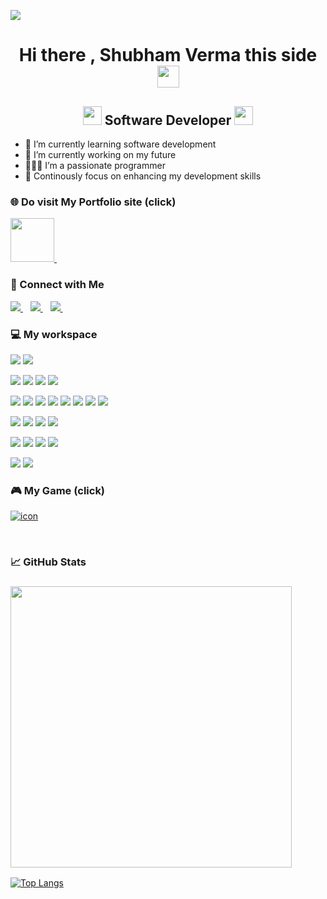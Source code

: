 
![](https://komarev.com/ghpvc/?username=Poseidon-SV&color=blue)

<!-- ### Hi there 👋https://media.giphy.com/media/hvRJCLFzcasrR4ia7z/giphy.gif  -->


<!-- **Poseidon-SV/Poseidon-SV** is a ✨ _special_ ✨ repository because its `README.md` (this file) appears on your GitHub profile. -->

<!-- Here are some ideas to get you started:
 -->
<!-- - 🔭 I’m currently working on my future
- 🌱 I’m currently learning coding
- 🤔 I’m looking for help with Google
- 💬 Ask me about anything
- 📫 How to reach me: 20shubh01@gmail.com -->
<h1 align="center">Hi there , Shubham Verma this side <img src="https://media.giphy.com/media/eNotYhz6gsoNBUzsUa/giphy.gif" width="35px"></h1>

<h2 align="center"><img src="https://media.giphy.com/media/QssGEmpkyEOhBCb7e1/giphy.gif" width="30px"> Software Developer <img src="https://media.giphy.com/media/WFZvB7VIXBgiz3oDXE/giphy.gif" width="30px"></h2>
<!-- https://media.giphy.com/media/WFZvB7VIXBgiz3oDXE/giphy.gif  Laptop code-->
<!-- https://media.giphy.com/media/QssGEmpkyEOhBCb7e1/giphy.gif  </> -->
<!-- https://media.giphy.com/media/u1WhXLjwgcXpHJBMRM/giphy.gif  Code Lapy swap-->
<!-- https://media.giphy.com/media/hS42TuYYnANLFR9IRQ/giphy.gif  ERROR 404--> 

- 🌱 I’m currently learning software development
- 🔭 I’m currently working on my future
- 👨🏽‍💻 I’m a passionate programmer
- 💪 Continously focus on enhancing my development skills

<!-- <h2> Co-lead at HackMoreish </h2> -->
<h3>🌐 Do visit My Portfolio site (click)  </h3>
 <a href="https://poseidon-sv.github.io/Portfolio/"> 
   <img src="https://media.giphy.com/media/4dsupRFik2Soh5tqed/giphy.gif" width="70px"/>
  </a>&nbsp;&nbsp;


<h3>🔗 Connect with Me</h3>
<a href="https://www.linkedin.com/in/shubham-verma-72b52a217">
    <img src="https://img.shields.io/badge/linkedin-%230077B5.svg?&style=for-the-badge&logo=linkedin&logoColor=white" />
  </a>&nbsp;&nbsp;
<a href="https://discord.gg/HGu6GmDkV3">
    <img src="https://img.shields.io/badge/discord-%237289DA.svg?style=for-the-badge&logo=discord&logoColor=white" />
  </a>&nbsp;&nbsp;
<a href="https://instagram.com/20shubh01?utm_medium=copy_link">
    <img src="https://img.shields.io/badge/instagram-%23E4405F.svg?style=for-the-badge&logo=Instagram&logoColor=white" />
  </a>&nbsp;&nbsp;
<!-- <a href="https://www.linkedin.com/in/shubham-verma-72b52a217">
<img height="32" width="32" src="https://image.flaticon.com/icons/png/512/174/174857.png" />
</a> -->

<h3>💻 My workspace</h3>

<!-- ![](https://img.shields.io/badge/Frontend-React-informational?style=flat&logo=react&logoColor=white&color=6aa6f8) ![](https://img.shields.io/badge/Backend-NodeJS-informational?style=flat&logo=Node.js&logoColor=white&color=6aa6f8) ![](https://img.shields.io/badge/framework-Express-informational?style=flat&logo=express&logoColor=white&color=6aa6f8) ![](https://img.shields.io/badge/DB-Firebase-informational?style=flat&logo=Firebase&logoColor=white&color=6aa6f8) ![](https://img.shields.io/static/v1?logo=html5&label=Markup&message=HTML5&color=6aa6f8&logoColor=white) ![](https://img.shields.io/static/v1?logo=css3&label=Styling&message=CSS3&color=6aa6f8&logoColor=white) ![](https://img.shields.io/static/v1?logo=sass&label=CSS%20Pre-Processor&message=SASS&color=6aa6f8&logoColor=white) ![](https://img.shields.io/badge/Language-JavaScript-informational?style=flat&logo=javascript&logoColor=white&color=6aa6f8)  -->

<!-- https://github.com/Ileriayo/markdown-badges#badges -->
<!--
![](https://img.shields.io/badge/OS-Window-informational?style=flat&logo=windows&logoColor=white&color=0078D6) 

![](https://img.shields.io/badge/Editor-VS_Code-informational?style=flat&logo=visual-studio-code&logoColor=white&color=5C2D91) 
![](https://img.shields.io/badge/Editor-Android_Studios-informational?style=flat&logo=android-studio&logoColor=white&color=green)
![](https://img.shields.io/badge/Editor-Jupyter_Notebook-informational?style=flat&logo=jupyter&logoColor=white&color=darkred)
![](https://img.shields.io/badge/Editor-PyCharm-informational?style=flat&logo=pycharm&logoColor=white&color=green) 

![](https://img.shields.io/badge/Language-Python-informational?style=flat&logo=python&logoColor=white&color=3670A0) 
![](https://img.shields.io/badge/Language-Dart-informational?style=flat&logo=dart&logoColor=white&color=6aa6f8)
![](https://img.shields.io/badge/Language-GDscript-informational?style=flat&logo=godot-engine&logoColor=white&color=3670A0)
![](https://img.shields.io/badge/Language-MATLAB-informational?style=flat&logo=Octave&logoColor=white&color=orange)
![](https://img.shields.io/badge/Language-C++-informational?style=flat&logo=c&logoColor=white&color=0047AB)
![](https://img.shields.io/static/v1?logo=html5&label=Markup&message=HTML5&color=FFA500&logoColor=white) 
![](https://img.shields.io/static/v1?logo=css3&label=Styling&message=CSS&color=6aa6f8&logoColor=white)  

![](https://img.shields.io/badge/Framework-Flutter-informational?style=flat&logo=Flutter&logoColor=white&color=3670A0)
![](https://img.shields.io/badge/Framework-Django-informational?style=flat&logo=django&logoColor=white&color=darkgreen)
![](https://img.shields.io/badge/Framework-Flask-informational?style=flat&logo=flask&logoColor=white&color=000000) 

![](https://img.shields.io/badge/Machine_Learning-Scikit_learn-%23D00000.svg?style=flat&logo=scikit-learn&logoColor=white&color=orange)
![](https://img.shields.io/badge/Machine_Learning-TensorFlow-informational?style=flat&logo=TensorFlow&logoColor=white&color=darkorange)
![](https://img.shields.io/badge/Machine_Learning-NumPy-%23D00000.svg?style=flat&logo=numpy&logoColor=white&color=0047AB)

![](https://img.shields.io/badge/Game_Engine-GODOT-informational?style=flat&logo=godot-engine&logoColor=white&color=white)
![](https://img.shields.io/badge/Developer-PyGame-informational?style=flat&logo=nintendo-switch&logoColor=white&color=32CD32)
-->

![](https://img.shields.io/badge/OS-Window-informational?style=flat&logo=windows&logoColor=white&color=0078D6) 
![](https://img.shields.io/badge/Linux-informational?style=flat&logo=linux&logoColor=white&color=orange)

![](https://img.shields.io/badge/Editor-VS_Code-informational?style=flat&logo=visual-studio-code&logoColor=white&color=5C2D91) 
![](https://img.shields.io/badge/Android_Studios-informational?style=flat&logo=android-studio&logoColor=white&color=green)
![](https://img.shields.io/badge/Jupyter_Notebook-informational?style=flat&logo=jupyter&logoColor=white&color=darkred)
![](https://img.shields.io/badge/PyCharm-informational?style=flat&logo=pycharm&logoColor=white&color=green) 

![](https://img.shields.io/badge/Language-Python-informational?style=flat&logo=python&logoColor=white&color=3670A0) 
![](https://img.shields.io/badge/Dart-informational?style=flat&logo=dart&logoColor=white&color=6aa6f8)
![](https://img.shields.io/badge/GDscript-informational?style=flat&logo=godot-engine&logoColor=white&color=3670A0)
![](https://img.shields.io/badge/MATLAB-informational?style=flat&logo=Octave&logoColor=white&color=orange)
![](https://img.shields.io/badge/javascript-%23323330.svg?style=flat&logo=javascript&logoColor=%23F7DF1E)
![](https://img.shields.io/badge/C++-informational?style=flat&logo=c&logoColor=white&color=0047AB)
![](https://img.shields.io/badge/HTML-informational?style=flat&logo=HTML5&logoColor=white&color=orange)
![](https://img.shields.io/badge/CSS-informational?style=flat&logo=css3&logoColor=white&color=6aa6f8)

![](https://img.shields.io/badge/Framework-Flutter-informational?style=flat&logo=Flutter&logoColor=white&color=3670A0)
![](https://img.shields.io/badge/Django-informational?style=flat&logo=django&logoColor=white&color=darkgreen)
![](https://img.shields.io/badge/Flask-informational?style=flat&logo=flask&logoColor=white&color=000000) 
![](https://img.shields.io/badge/Bootstrap-informational?style=flat&logo=bootstrap&logoColor=white&color=darkblue)

![](https://img.shields.io/badge/Machine_Learning-Scikit_learn-%23D00000.svg?style=flat&logo=scikit-learn&logoColor=white&color=orange)
![](https://img.shields.io/badge/TensorFlow-informational?style=flat&logo=TensorFlow&logoColor=white&color=darkorange)
![](https://img.shields.io/badge/NumPy-svg?style=flat&logo=numpy&logoColor=white&color=0047AB)
![](https://img.shields.io/badge/Pandas-%23150458.svg?style=flat&logo=pandas&logoColor=white)

![](https://img.shields.io/badge/Game_Engine-GODOT-informational?style=flat&logo=godot-engine&logoColor=white&color=white)
![](https://img.shields.io/badge/Developer-PyGame-informational?style=flat&logo=nintendo-switch&logoColor=white&color=32CD32)

<h3>🎮 My Game (click)</h3>

<a href="https://shubham-verma-sv.itch.io/level-industry-by-sv-games">

![icon](https://user-images.githubusercontent.com/87477923/180500282-a2f90295-5dc0-492f-b24a-06505d385ab4.png)

  </a>&nbsp;&nbsp;
  
  
<!-- <img align="left" src='https://github-readme-stats.vercel.app/api?username=Poseidon-SV&show_icons=true&theme=radical&count_private=true'/> -->
<h3> 📈 GitHub Stats</h3>

<h3>
  <a href="#"><img src="https://github-readme-stats.vercel.app/api?username=Poseidon-SV&show_icons=true&count_private=true&theme=dark" width="450"></a>
</h3>

<!-- ### 🏆 GitHub Trophies

[![trophy](https://github-profile-trophy.vercel.app/?username=Poseidon-SV&theme=onedark&column=7)](https://github.com/ryo-ma/github-profile-trophy) -->

<!-- <img align="left" src='https://github-readme-stats.vercel.app/api/top-langs/?username=Poseidon-SV&hide=tex%2B%2B,tex&layout=compact&theme=dark'/>
<br> -->
[![Top Langs](https://github-readme-stats.vercel.app/api/top-langs/?username=Poseidon-SV&layout=compact&theme=dark)](https://github.com/Poseidon-SV/github-readme-stats)
